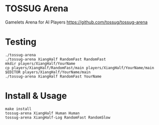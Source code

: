 TOSSUG Arena
============
Gamelets Arena for AI Players <https://github.com/tossug/tossug-arena>

Testing
=======
	./tossug-arena
	./tossug-arena XiangHalf RandomFast RandomFast
	mkdir players/XiangHalf/YourName
	cp players/XiangHalf/RandomFast/main players/XiangHalf/YourName/main
	$EDITOR players/XiangHalf/YourName/main
	./tossug-arena XiangHalf RandomFast YourName

Install & Usage
===============
	make install
	tossug-arena XiangHalf Human Human
	tossug-arena XiangHalf-Log RandomFast RandomSlow
